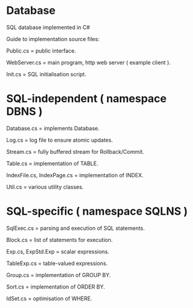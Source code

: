 # Database
SQL database implemented in C#

Guide to implementation source files:

Public.cs = public interface.

WebServer.cs = main program, http web server ( example client ).

Init.cs = SQL initialisation script.

SQL-independent ( namespace DBNS )
================================

Database.cs = implements Database.

Log.cs = log file to ensure atomic updates.

Stream.cs = fully buffered stream for Rollback/Commit.

Table.cs = implementation of TABLE.

IndexFile.cs, IndexPage.cs = implementation of INDEX.

Util.cs = various utility classes.

SQL-specific ( namespace SQLNS )
================================

SqlExec.cs = parsing and execution of SQL statements.

Block.cs = list of statements for execution.

Exp.cs, ExpStd.Exp = scalar expressions.

TableExp.cs = table-valued expressions.

Group.cs = implementation of GROUP BY.

Sort.cs = implementation of ORDER BY.

IdSet.cs = optimisation of WHERE.


